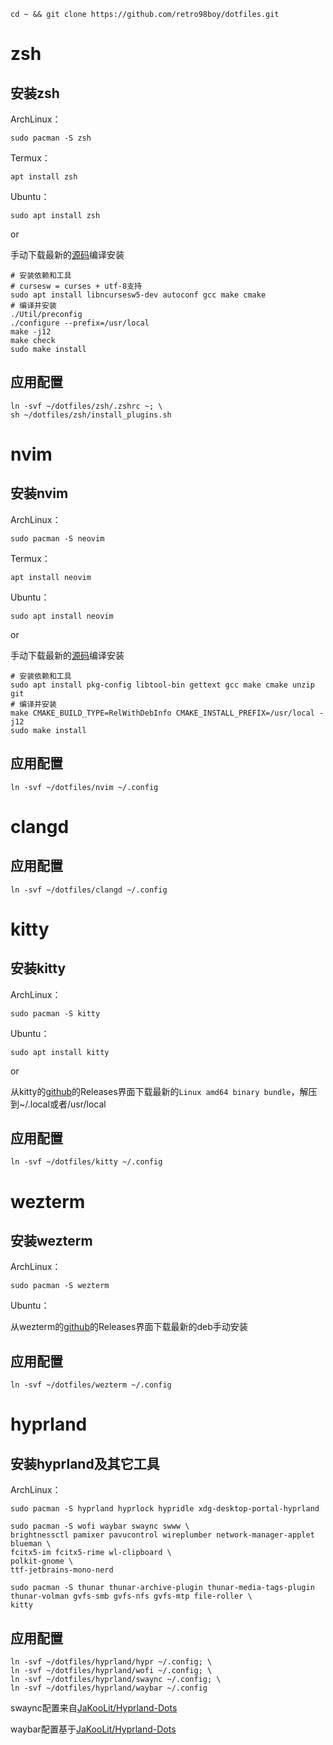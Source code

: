 ```
cd ~ && git clone https://github.com/retro98boy/dotfiles.git
```

# zsh

## 安装zsh

ArchLinux：

```
sudo pacman -S zsh
```

Termux：

```
apt install zsh
```

Ubuntu：

```
sudo apt install zsh
```

or

手动下载最新的[源码](https://github.com/zsh-users/zsh)编译安装

```
# 安装依赖和工具
# cursesw = curses + utf-8支持
sudo apt install libncursesw5-dev autoconf gcc make cmake
# 编译并安装
./Util/preconfig
./configure --prefix=/usr/local
make -j12
make check
sudo make install
```

## 应用配置

```
ln -svf ~/dotfiles/zsh/.zshrc ~; \
sh ~/dotfiles/zsh/install_plugins.sh
```

# nvim

## 安装nvim

ArchLinux：

```
sudo pacman -S neovim
```

Termux：

```
apt install neovim
```

Ubuntu：

```
sudo apt install neovim
```

or

手动下载最新的[源码](https://github.com/neovim/neovim)编译安装

```
# 安装依赖和工具
sudo apt install pkg-config libtool-bin gettext gcc make cmake unzip git
# 编译并安装
make CMAKE_BUILD_TYPE=RelWithDebInfo CMAKE_INSTALL_PREFIX=/usr/local -j12
sudo make install
```

## 应用配置

```
ln -svf ~/dotfiles/nvim ~/.config
```

# clangd

## 应用配置

```
ln -svf ~/dotfiles/clangd ~/.config
```

# kitty

## 安装kitty

ArchLinux：

```
sudo pacman -S kitty
```

Ubuntu：

```
sudo apt install kitty
```

or

从kitty的[github](https://github.com/kovidgoyal/kitty)的Releases界面下载最新的`Linux amd64 binary bundle`，解压到~/.local或者/usr/local

## 应用配置

```
ln -svf ~/dotfiles/kitty ~/.config
```

# wezterm

## 安装wezterm

ArchLinux：

```
sudo pacman -S wezterm
```

Ubuntu：

从wezterm的[github](https://github.com/wez/wezterm)的Releases界面下载最新的deb手动安装

## 应用配置

```
ln -svf ~/dotfiles/wezterm ~/.config
```

# hyprland

## 安装hyprland及其它工具

ArchLinux：

```
sudo pacman -S hyprland hyprlock hypridle xdg-desktop-portal-hyprland

sudo pacman -S wofi waybar swaync swww \
brightnessctl pamixer pavucontrol wireplumber network-manager-applet blueman \
fcitx5-im fcitx5-rime wl-clipboard \
polkit-gnome \
ttf-jetbrains-mono-nerd

sudo pacman -S thunar thunar-archive-plugin thunar-media-tags-plugin thunar-volman gvfs-smb gvfs-nfs gvfs-mtp file-roller \
kitty
```

## 应用配置

```
ln -svf ~/dotfiles/hyprland/hypr ~/.config; \
ln -svf ~/dotfiles/hyprland/wofi ~/.config; \
ln -svf ~/dotfiles/hyprland/swaync ~/.config; \
ln -svf ~/dotfiles/hyprland/waybar ~/.config
```

swaync配置来自[JaKooLit/Hyprland-Dots](https://github.com/JaKooLit/Hyprland-Dots)

waybar配置基于[JaKooLit/Hyprland-Dots](https://github.com/JaKooLit/Hyprland-Dots)
